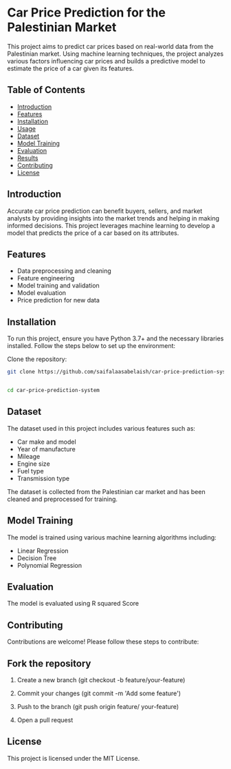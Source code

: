 # Car Price Prediction for the Palestinian Market

This project aims to predict car prices based on real-world data from the Palestinian market. Using machine learning techniques, the project analyzes various factors influencing car prices and builds a predictive model to estimate the price of a car given its features.

## Table of Contents

- [Introduction](#introduction)
- [Features](#features)
- [Installation](#installation)
- [Usage](#usage)
- [Dataset](#dataset)
- [Model Training](#model-training)
- [Evaluation](#evaluation)
- [Results](#results)
- [Contributing](#contributing)
- [License](#license)

## Introduction

Accurate car price prediction can benefit buyers, sellers, and market analysts by providing insights into the market trends and helping in making informed decisions. This project leverages machine learning to develop a model that predicts the price of a car based on its attributes.

## Features

- Data preprocessing and cleaning
- Feature engineering
- Model training and validation
- Model evaluation
- Price prediction for new data

## Installation

To run this project, ensure you have Python 3.7+ and the necessary libraries installed. Follow the steps below to set up the environment:

 Clone the repository:
   ```bash
git clone https://github.com/saifalaasabelaish/car-price-prediction-system.git


   cd car-price-prediction-system
```


## Dataset

The dataset used in this project includes various features such as:

* Car make and model
* Year of manufacture
* Mileage
* Engine size
* Fuel type
* Transmission type

The dataset is collected from the Palestinian car market and has been cleaned and preprocessed for training.

## Model Training

The model is trained using various machine learning algorithms including:

- Linear Regression
- Decision Tree
- Polynomial Regression 

## Evaluation
The model is evaluated using R squared Score

## Contributing
Contributions are welcome! Please follow these steps to contribute:

## Fork the repository

1) Create a new branch (git checkout -b feature/your-feature)

2) Commit your changes (git commit -m 'Add some feature')

3) Push to the branch (git push origin feature/
your-feature)
4) Open a pull request

## License
This project is licensed under the MIT License.
